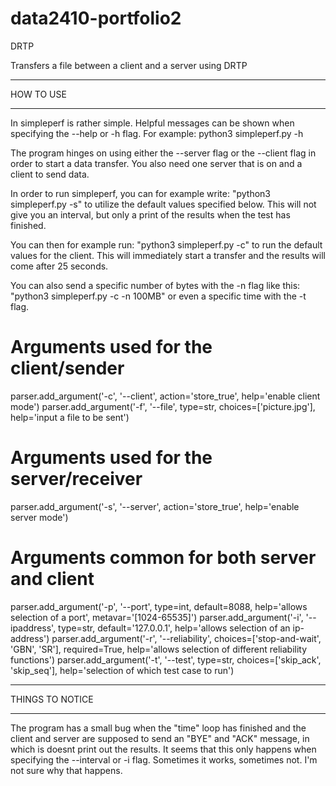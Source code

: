 # data2410-portfolio2

DRTP

Transfers a file between a client and a server using DRTP
		
***********
HOW TO USE
***********

In simpleperf is rather simple. Helpful messages can be shown when specifying the --help or -h flag. For example:
python3 simpleperf.py -h

The program hinges on using either the --server flag or the --client flag in order to start a data transfer. You also need
one server that is on and a client to send data.

In order to run simpleperf, you can for example write:
"python3 simpleperf.py -s" to utilize the default values specified below. This will not give you an interval, but
only a print of the results when the test has finished.

You can then for example run:
"python3 simpleperf.py -c" to run the default values for the client. This will immediately start a transfer and the
results will come after 25 seconds.

You can also send a specific number of bytes with the -n flag like this:
"python3 simpleperf.py -c -n 100MB" or even a specific time with the -t flag.

# Arguments used for the client/sender
parser.add_argument('-c', '--client', action='store_true', help='enable client mode')
parser.add_argument('-f', '--file', type=str, choices=['picture.jpg'], help='input a file to be sent')

# Arguments used for the server/receiver
parser.add_argument('-s', '--server', action='store_true', help='enable server mode')

# Arguments common for both server and client
parser.add_argument('-p', '--port', type=int, default=8088, help='allows selection of a port', metavar='[1024-65535]')
parser.add_argument('-i', '--ipaddress', type=str, default='127.0.0.1', help='allows selection of an ip-address')
parser.add_argument('-r', '--reliability', choices=['stop-and-wait', 'GBN', 'SR'], required=True,
                    help='allows selection of different reliability functions')
parser.add_argument('-t', '--test', type=str, choices=['skip_ack', 'skip_seq'],
                    help='selection of which test case to run')

*****************
THINGS TO NOTICE
*****************

The program has a small bug when the "time" loop has finished and the client and server are supposed
to send an "BYE" and "ACK" message, in which is doesnt print out the results. It seems that
this only happens when specifying the --interval or -i flag. 
Sometimes it works, sometimes not. I'm not sure why that happens.